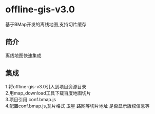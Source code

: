 # offline-gis-v3.0
基于BMap开发的离线地图,支持切片缓存<br/> 

## 简介<br/> 
离线地图快速集成<br/> 

## 集成
1.将offline-gis-v3.0引入到项目资源目录<br/> 
2.用map_download工具下载百度地图切片<br/> 
3.项目引用 conf.bmap.js<br/> 
4.配置conf.bmap.js,瓦片格式 卫星 路网等切片地址 是否显示版权信息等<br/> 
